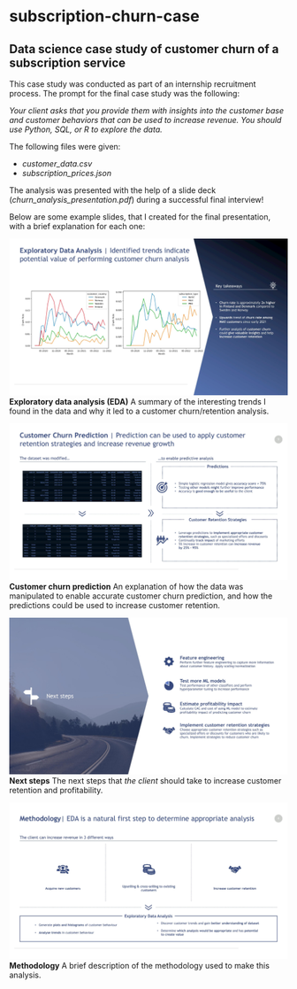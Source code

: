 # subscription-churn-case
## Data science case study of customer churn of a subscription service

This case study was conducted as part of an internship recruitment process. The prompt for the final case study was the following:

*Your client asks that you provide them with insights into the customer base and customer behaviors that can be used to increase revenue. You should use Python, SQL, or R to explore the data.*

The following files were given:

- *customer_data.csv*
- *subscription_prices.json*

The analysis was presented with the help of a slide deck (*churn_analysis_presentation.pdf*) during a successful final interview!

Below are some example slides, that I created for the final presentation, with a brief explanation for each one:

![Slide 6: EDA](./images/churn_analysis_slides_6.jpg)
**Exploratory data analysis (EDA)**
A summary of the interesting trends I found in the data and why it led to a customer churn/retention analysis.


![Slide 8: Customer churn prediction](./images/churn_analysis_slides_8.jpg)
**Customer churn prediction**
An explanation of how the data was manipulated to enable accurate customer churn prediction, and how the predictions could be used to increase customer retention.


![Slide 10: Next steps](./images/churn_analysis_slides_10.jpg)
**Next steps**
The next steps that *the client* should take to increase customer retention and profitability.


![Slide 3: Methodology](./images/churn_analysis_slides_3.jpg)
**Methodology**
A brief description of the methodology used to make this analysis.
